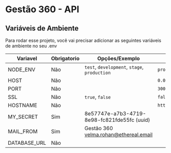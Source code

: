 
# Gestão 360 - API



## Variáveis de Ambiente

Para rodar esse projeto, você vai precisar adicionar as seguintes variáveis de ambiente no seu .env

| Variavel| Obrigatorio | Opções/Exemplo | Default |
| ------- | ----------- | ------ | ------- |
| NODE_ENV | Não | `test`, `development`, `stage`, `production` | `production` |
| HOST | Não |  | `0.0.0.0` |
| PORT | Não |  | `3001` |
| SSL | Não | `true`, `false` | `false` |
| HOSTNAME | Não |  | `http://localhost:${process.env.PORT}` |
| MY_SECRET | Sim | 8e57747e-a7b3-4719-8e98-fc821fde55fc (uuid)|  |
| MAIL_FROM | Sim | Gestão 360 <velma.rohan@ethereal.email> |  |
| DATABASE_URL | Não |  |  |


